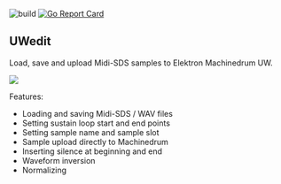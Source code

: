![build](https://github.com/eh2k/uwedit/workflows/build/badge.svg) [![Go Report Card](https://goreportcard.com/badge/github.com/eh2k/uwedit)](https://goreportcard.com/report/github.com/eh2k/uwedit)

## UWedit

Load, save and upload Midi-SDS samples to Elektron Machinedrum UW.

[![](http://img.youtube.com/vi/ZjfrtG_GCNg/0.jpg)](http://www.youtube.com/watch?v=ZjfrtG_GCNg)

Features:

* Loading and saving Midi-SDS / WAV files
* Setting sustain loop start and end points
* Setting sample name and sample slot
* Sample upload directly to Machinedrum
* Inserting silence at beginning and end
* Waveform inversion
* Normalizing

<!--
Screenshots:

<img src='doc/Screenshot_linux.png' border='1' width='400'> 
<img src='doc/screenshot.png' border='1' width='400'> 
<img src='doc/screenshot_osx.png' border='1' width='400'>
-->
